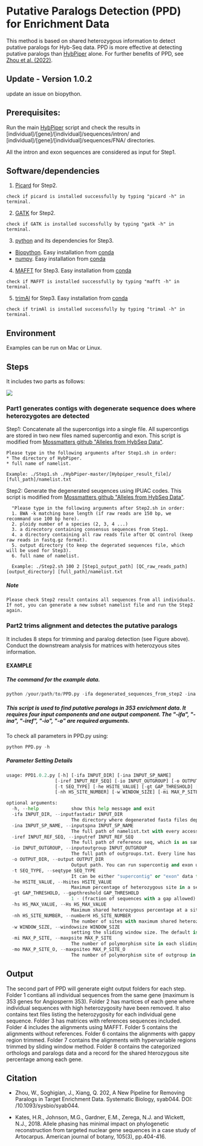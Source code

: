 # Putative Paralogs Detection (PPD) for Enrichment Data
This method is based on shared heterozygous information to detect putative paralogs for Hyb-Seq data. PPD is more effective at detecting putative paralogs than [HybPiper](https://github.com/mossmatters/HybPiper) alone. For further benefits of PPD, see [Zhou et al. (2022)](https://academic.oup.com/sysbio/advance-article/doi/10.1093/sysbio/syab044/6306425).

## Update - Version 1.0.2
update an issue on biopython.


## Prerequisites:
Run the main [HybPiper](https://github.com/mossmatters/HybPiper) script and check the results in [individual]/[gene]/[individual]/sequences/intron/ and [individual]/[gene]/[individual]/sequences/FNA/ directories.

All the intron and exon sequences are considered as input for Step1.

## Software/dependencies

1. [Picard](http://broadinstitute.github.io/picard/) for Step2.
```
check if picard is installed successfully by typing "picard -h" in terminal.
```

2. [GATK](https://software.broadinstitute.org/gatk/download/) for Step2.

```
check if GATK is installed successfully by typing "gatk -h" in terminal.
```

3. [python](https://www.python.org/downloads/) and its dependencies for Step3.
* [Biopython](https://biopython.org/wiki/Packages). Easy installation from [conda](https://biopython.org/wiki/Packages) 
* [numpy](https://numpy.org/doc/stable/user/whatisnumpy.html). Easy installation from [conda](https://anaconda.org/anaconda/numpy)

4. [MAFFT](https://mafft.cbrc.jp/alignment/software/) for Step3. Easy installation from [conda](https://anaconda.org/bioconda/mafft)

```
check if MAFFT is installed successfully by typing "mafft -h" in terminal.
```

5. [trimAl](http://trimal.cgenomics.org/) for Step3. Easy installation from [conda](https://anaconda.org/bioconda/trimal)

```
check if trimAl is installed successfully by typing "trimal -h" in terminal.
```

## Environment
Examples can be run on Mac or Linux.

## Steps
It includes two parts as follows:

![ ](images/Fig.2pipeline.png)

### Part1 generates contigs with degenerate sequence does where heterozygotes are detected
Step1: Concatenate all the supercontigs into a single file. All supercontigs are stored in two new files named supercontig and exon.
  This script is modified from [Mossmatters github "Alleles from HybSeq Data"](https://github.com/mossmatters/phyloscripts/tree/master/alleles_workflow).
  
  ```
  Please type in the following arguments after Step1.sh in order: 
  * The directory of HybPiper.
  * full name of namelist.
  
  Example: ./Step1.sh ./HybPiper-master/[Hybpiper_result_file]/ [full_path]/namelist.txt
  ```
  
Step2: Generate the degenerated seuqences using IPUAC codes.
This script is modified from [Mossmatters github "Alleles from HybSeq Data"](https://github.com/mossmatters/phyloscripts/tree/master/alleles_workflow).

```
  "Please type in the following arguments after Step2.sh in order: 
  1. BWA -k matching base length (if raw reads are 150 bp, we recommand use 100 bp here). 
  2. ploidy number of a species (2, 3, 4 ...)
  3. a direcotory containing consensus sequences from Step1.
  4. a directory containing all raw reads file after QC control (keep raw reads in fastq.gz format).
  5. output directory (to keep the degerated sequences file, which will be used for Step3).
  6. full name of namelist.
  
  Example: ./Step2.sh 100 2 [Step1_output_path] [QC_raw_reads_path] [output_directory] [full_path]/namelist.txt
```
##### Note
```
Please check Step2 result contains all sequences from all individuals. If not, you can generate a new subset namelist file and run the Step2 again.
```

### Part2 trims alignment and detectes the putative paralogs
It includes 8 steps for trimming and paralog detection (see Figure above). Conduct the downstream analysis for matrices with heterozyous sites information.


#### EXAMPLE
##### The command for the example data.
  ```python
  python /your/path/to/PPD.py -ifa degenerated_sequences_from_step2 -ina namelist_C.txt -iref Angiosperms353_targetSequences.fasta -io outgroup.txt -o ./ -t supercontig -he 0.05 -gt 0.51 -hs 0.5 -nh 1 -w 20 -mi 5 -mo 8
  ```
##### This script is used to find putative paralogs in 353 enrichment data. It requires four input components and one output component. The "-ifa", "-ina", "-iref", "-io", "-o" are required arguments.
  
  To check all parameters in PPD.py using:
  ```python
  python PPD.py -h
  ```
  
##### Parameter Setting Details
```python
usage: PPD1.0.2.py [-h] [-ifa INPUT_DIR] [-ina INPUT_SP_NAME]
                  [-iref INPUT_REF_SEQ] [-io INPUT_OUTGROUP] [-o OUTPUT_DIR]
                  [-t SEQ_TYPE] [-he HSITE_VALUE] [-gt GAP_THRESHOLD] [-hs HS_MAX_VALUE]
                  [-nh HS_SITE_NUMBER] [-w WINDOW_SIZE] [-mi MAX_P_SITE] [-mo MAX_P_SITE_O]

optional arguments:
  -h, --help            show this help message and exit
  -ifa INPUT_DIR, --inputfastadir INPUT_DIR
                        The directory where degenerated fasta files deposits, which are generated by Step2
  -ina INPUT_SP_NAME, --inputspna INPUT_SP_NAME
                        The full path of namelist.txt with every accession in each line
  -iref INPUT_REF_SEQ, --inputref INPUT_REF_SEQ
                        The full path of reference seq, which is as same as the one in Hybpiper. It requires Fasta format. The reference names should be formated as "SPECIESNAME-GENENAME". Please Capitalize them. See example.
  -io INPUT_OUTGROUP, --inputoutgroup INPUT_OUTGROUP
                        The full path of outgroups.txt. Every line has only one accession. See example.
  -o OUTPUT_DIR, --output OUTPUT_DIR
                        Output path. You can run supercontig and exon using the same path, it will generate a "Result" folder under the path for you.
  -t SEQ_TYPE, --seqtype SEQ_TYPE
                        It can be either "supercontig" or "exon" data type. Default is "supercontig".
  -he HSITE_VALUE, --Hsites HSITE_VALUE
                        Maximum percentage of heterozygous site in a sequence. The default value is 0.05 (means 5%).
  -gt GAP_THRESHOLD, --gapthreshold GAP_THRESHOLD
                        1 - (fraction of sequences with a gap allowed). See details in trimmAl -gt. The default value is 0.51. This means that "Removes all sites in the alignment with gaps in 49% or more of the sequences."
  -hs HS_MAX_VALUE, --Hs HS_MAX_VALUE
                        Maximum shared heterozygous percentage at a site. The default value is 0.5 (means 50%).
  -nh HS_SITE_NUMBER, --numberH HS_SITE_NUMBER
                        The number of sites with maximum shared heterozygous percentage. The default value is 1. This means if one or more sites with overwhelming shared heterozygous percentage were detected in a locus, this locus will be considered as paralogs.
  -w WINDOW_SIZE, --windowsize WINDOW_SIZE
                        setting the sliding window size. The default is 20 bp.
  -mi MAX_P_SITE, --maxpsite MAX_P_SITE
                        The number of polymorphism site in each sliding window without outgroup. Default is 4. In the ingroup species, if 5 or more polymorphism sites out of 20 bp window are detected, the whole ploymorphic sites will be removed. This can be customized by the observation of your alignment data.
  -mo MAX_P_SITE_O, --maxpsiteo MAX_P_SITE_O
                        The number of polymorphism site of outgroup in each sliding window. Default is 8. In the outgroup species, if 9 or more polymorphism sites out of 20 bp window are detected, only ploymorphic sites in outgroup will be replaced by "-". This can be customized by the observation of your alignment data.

```

## Output
The second part of PPD will generate eight output folders for each step. Folder 1 contians all individual sequences from the same gene (maximum is 353 genes for Angiosperm 353). Folder 2 has martices of each gene where individual sequences with high heterozygosity have been removed. It also contains text files listing the heterozygosity for each individual gene sequence. Folder 3 has matrices with references sequences included. Folder 4 includes the alignments using MAFFT. Folder 5 contains the alignments without references. Folder 6 contains the alignments with gappy region trimmed. Folder 7 contains the alignments with hypervariable regions trimmed by sliding window method. Folder 8 contains the categorized orthologs and paralogs data and a record for the shared hterozygous site percentage among each gene.

## Citation

* Zhou, W., Soghigian, J., Xiang, Q. 202, A New Pipeline for Removing Paralogs in Target Enrichment Data. Systematic Biology, syab044. DOI: /10.1093/sysbio/syab044.

* Kates, H.R., Johnson, M.G., Gardner, E.M., Zerega, N.J. and Wickett, N.J., 2018. Allele phasing has minimal impact on phylogenetic reconstruction from targeted nuclear gene sequences in a case study of Artocarpus. American journal of botany, 105(3), pp.404-416.
